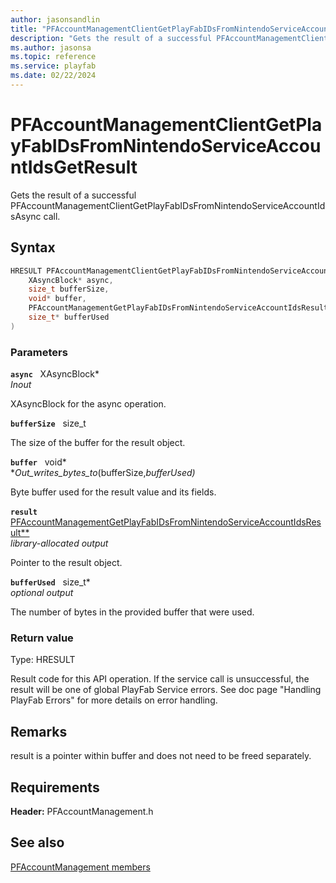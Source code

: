 ```yaml
---
author: jasonsandlin
title: "PFAccountManagementClientGetPlayFabIDsFromNintendoServiceAccountIdsGetResult"
description: "Gets the result of a successful PFAccountManagementClientGetPlayFabIDsFromNintendoServiceAccountIdsAsync call."
ms.author: jasonsa
ms.topic: reference
ms.service: playfab
ms.date: 02/22/2024
---
```


# PFAccountManagementClientGetPlayFabIDsFromNintendoServiceAccountIdsGetResult  

Gets the result of a successful PFAccountManagementClientGetPlayFabIDsFromNintendoServiceAccountIdsAsync call.  

## Syntax  
  
```cpp
HRESULT PFAccountManagementClientGetPlayFabIDsFromNintendoServiceAccountIdsGetResult(  
    XAsyncBlock* async,  
    size_t bufferSize,  
    void* buffer,  
    PFAccountManagementGetPlayFabIDsFromNintendoServiceAccountIdsResult** result,  
    size_t* bufferUsed  
)  
```  
  
### Parameters  
  
**`async`** &nbsp; XAsyncBlock*  
*_Inout_*  
  
XAsyncBlock for the async operation.  
  
**`bufferSize`** &nbsp; size_t  
  
The size of the buffer for the result object.  
  
**`buffer`** &nbsp; void*  
*_Out_writes_bytes_to_(bufferSize,*bufferUsed)*  
  
Byte buffer used for the result value and its fields.  
  
**`result`** &nbsp; [PFAccountManagementGetPlayFabIDsFromNintendoServiceAccountIdsResult**](../../pfaccountmanagementtypes/structs/pfaccountmanagementgetplayfabidsfromnintendoserviceaccountidsresult.md)  
*library-allocated output*  
  
Pointer to the result object.  
  
**`bufferUsed`** &nbsp; size_t*  
*optional output*  
  
The number of bytes in the provided buffer that were used.  
  
  
### Return value
Type: HRESULT
  
Result code for this API operation. If the service call is unsuccessful, the result will be one of global PlayFab Service errors. See doc page "Handling PlayFab Errors" for more details on error handling.
  
## Remarks  
  
result is a pointer within buffer and does not need to be freed separately.
  
## Requirements  
  
**Header:** PFAccountManagement.h
  
## See also  
[PFAccountManagement members](../pfaccountmanagement_members.md)  

  
  
